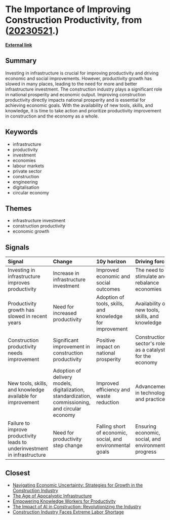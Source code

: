 # __The Importance of Improving Construction Productivity__, from ([20230521](https://kghosh.substack.com/p/20230521).)

__[External link](https://www.newcivilengineer.com/opinion/why-we-must-do-better-when-it-comes-to-our-own-productivity-28-04-2023/)__



## Summary

Investing in infrastructure is crucial for improving productivity and driving economic and social improvements. However, productivity growth has slowed in many places, leading to the need for more and better infrastructure investment. The construction industry plays a significant role in national prosperity and economic output. Improving construction productivity directly impacts national prosperity and is essential for achieving economic goals. With the availability of new tools, skills, and knowledge, it is time to take action and prioritize productivity improvement in construction and the economy as a whole.

## Keywords

* infrastructure
* productivity
* investment
* economies
* labour markets
* private sector
* construction
* engineering
* digitalisation
* circular economy

## Themes

* infrastructure investment
* construction productivity
* economic growth

## Signals

| Signal                                                                     | Change                                                                                            | 10y horizon                                                | Driving force                                            |
|:---------------------------------------------------------------------------|:--------------------------------------------------------------------------------------------------|:-----------------------------------------------------------|:---------------------------------------------------------|
| Investing in infrastructure improves productivity                          | Increase in infrastructure investment                                                             | Improved economic and social outcomes                      | The need to stimulate and rebalance economies            |
| Productivity growth has slowed in recent years                             | Need for increased productivity                                                                   | Adoption of tools, skills, and knowledge for improvement   | Availability of new tools, skills, and knowledge         |
| Construction productivity needs improvement                                | Significant improvement in construction productivity                                              | Positive impact on national prosperity                     | Construction sector's role as a catalyst for the economy |
| New tools, skills, and knowledge available for improvement                 | Adoption of delivery models, digitalization, standardization, commissioning, and circular economy | Improved efficiency and waste reduction                    | Advancements in technology and practices                 |
| Failure to improve productivity leads to underinvestment in infrastructure | Need for productivity step change                                                                 | Falling short of economic, social, and environmental goals | Ensuring economic, social, and environmental progress    |

## Closest

* [Navigating Economic Uncertainty: Strategies for Growth in the Construction Industry](c1f03407e92d82ff6f8e3bc04f8996c2)
* [The Age of Apocalyptic Infrastructure](177a0857ffe0d07d48cd99a269f28a02)
* [Empowering Knowledge Workers for Productivity](c407a926fe431205488024f43c47a801)
* [The Impact of AI in Construction: Revolutionizing the Industry](4c573871ba10e6b696264391285cc955)
* [Construction Industry Faces Extreme Labor Shortage](9439e069670182ab70d681f007704c33)